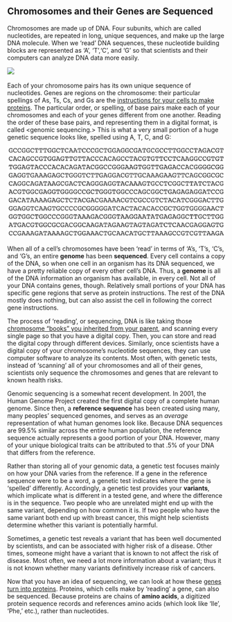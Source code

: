 ## Chromosomes and their Genes are Sequenced

Chromosomes are made up of DNA. Four subunits, which are called nucleotides, are repeated in long, unique sequences, and make up the large DNA molecule. When we ‘read’ DNA sequences, these nucleotide building blocks are represented as ‘A’, ‘T’,‘C’, and ‘G’ so that scientists and their computers can analyze DNA data more easily.

![](http://www.cdhgenetics.com/userfiles/images/winter2014-myh10.jpg)

Each of your chromosome pairs has its own unique sequence of nucleotides. Genes are regions on the chromosome: their particular spellings of As, Ts, Cs, and Gs are the [instructions for your cells to make proteins](/chapter1/proteins.md). The particular order, or spelling, of base pairs make each of your chromosomes and each of your genes different from one another. Reading the order of these base pairs, and representing them in a digital format, is called &lt;genomic sequencing.&gt; This is what a very small portion of a huge genetic sequence looks like, spelled using A, T, C, and G:

![](/assets/FASTQScreenshot.png)

When all of a cell’s chromosomes have been ‘read’ in terms of ‘A’s, ‘T’s, ‘C’s, and ‘G’s, an entire **genome** has been **sequenced**. Every cell contains a copy of the DNA, so when one cell in an organism has its DNA sequenced, we have a pretty reliable copy of every other cell’s DNA. Thus, a **genome** is all of the DNA information an organism has available, in every cell. Not all of your DNA contains genes, though. Relatively small portions of your DNA has specific gene regions that serve as protein instructions. The rest of the DNA mostly does nothing, but can also assist the cell in following the correct gene instructions.

The process of ‘reading’, or sequencing, DNA is like taking those [chromosome “books” you inherited from your parent](/chapter1/subtab.md), and scanning every single page so that you have a digital copy. Then, you can store and read the digital copy through different devices. Similarly, once scientists have a digital copy of your chromosome’s nucleotide sequences, they can use computer software to analyze its contents. Most often, with genetic tests, instead of ‘scanning’ all of your chromosomes and all of their genes, scientists only sequence the chromosomes and genes that are relevant to known health risks.

Genomic sequencing is a somewhat recent development. In 2001, the Human Genome Project created the first digital copy of a complete human genome. Since then, a **reference sequence** has been created using many, many peoples’ sequenced genomes, and serves as an _average_ representation of what human genomes look like. Because DNA sequences are 99.5% similar across the entire human population, the reference sequence actually represents a good portion of your DNA. However, many of your unique biological traits can be attributed to that .5% of your DNA that differs from the reference.

Rather than storing all of your genomic data, a genetic test focuses mainly on how your DNA varies from the reference. If a gene in the reference sequence were to be a word, a genetic test indicates where the gene is ‘spelled’ differently. Accordingly, a genetic test provides your **variants**, which implicate what is different in a tested gene, and where the difference is in the sequence. Two people who are unrelated might end up with the same variant, depending on how common it is. If two people who have the same variant both end up with breast cancer, this might help scientists determine whether this variant is potentially harmful.

Sometimes, a genetic test reveals a variant that has been well documented by scientists, and can be associated with higher risk of a disease. Other times, someone might have a variant that is known to not affect the risk of disease. Most often, we need a lot more information about a variant; thus it is not known whether many variants definitively increase risk of cancers.

Now that you have an idea of sequencing, we can look at how these [genes turn into proteins](/chapter1/proteins.md). Proteins, which cells make by ‘reading’ a gene, can also be sequenced. Because proteins are chains of **amino acids**, a digitized protein sequence records and references amino acids \(which look like ‘Ile’, ‘Phe,’ etc.\), rather than nucleotides.

